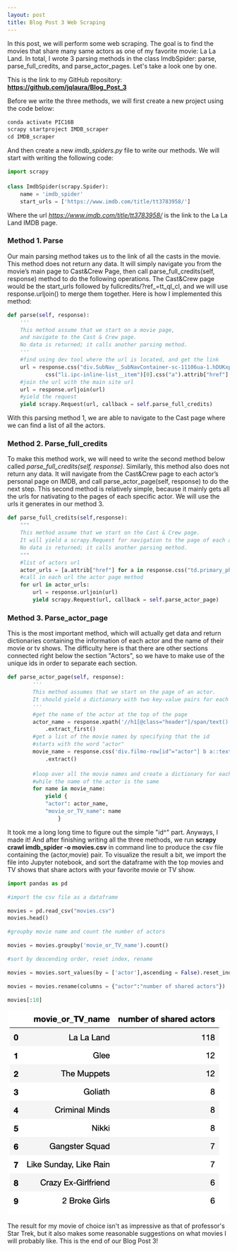 ```yaml
---
layout: post
title: Blog Post 3 Web Scraping
---
```

In this post, we will perform some web scraping. The goal is to find the movies that share many same actors as one of my favorite movie: La La Land. In total, I wrote 3 parsing methods in the class ImdbSpider: parse, parse_full_credits, and parse_actor_pages. Let's take a look one by one.

This is the link to my GitHub repository: **https://github.com/jqlaura/Blog_Post_3**

Before we write the three methods, we will first create a new project using the code below: 

```python
conda activate PIC16B
scrapy startproject IMDB_scraper
cd IMDB_scraper
```
And then create a new *imdb_spiders.py* file to write our methods.
We will start with writing the following code:

```python
import scrapy

class ImdbSpider(scrapy.Spider):
    name = 'imdb_spider'
    start_urls = ['https://www.imdb.com/title/tt3783958/']
```
Where the url *https://www.imdb.com/title/tt3783958/* is the link to the La La Land IMDB page.

### Method 1. Parse

Our main parsing method takes us to the link of all the casts in the movie. This method does not return any data. It will simply navigate you from the movie’s main page to Cast&Crew Page, then call parse_full_credits(self, response) method to do the following operations. The Cast&Crew page would be the start_urls followed by fullcredits/?ref_=tt_ql_cl, and we will use response.urljoin() to merge them together. Here is how I implemented this method:


```python
def parse(self, response):
    '''
    This method assume that we start on a movie page, 
    and navigate to the Cast & Crew page.
    No data is returned; it calls another parsing method.
    '''
    #find using dev tool where the url is located, and get the link
    url = response.css("div.SubNav__SubNavContainer-sc-11106ua-1.hDUKxp").\
            css("li.ipc-inline-list__item")[0].css("a").attrib["href"]
    #join the url with the main site url
    url = response.urljoin(url)
    #yield the request
    yield scrapy.Request(url, callback = self.parse_full_credits)
```

With this parsing method 1, we are able to navigate to the Cast page where we can find a list of all the actors.

### Method 2. Parse_full_credits

To make this method work, we will need to write the second method below called *parse_full_credits(self, response)*. Similarly, this method also does not return any data. It will navigate from the Cast&Crew page to each actor’s personal page on IMDB, and call parse_actor_page(self, response) to do the next step. This second method is relatively simple, because it mainly gets all the urls for nativating to the pages of each specific actor. We will use the urls it generates in our method 3.


```python
def parse_full_credits(self,response):
    """
    This method assume that we start on the Cast & Crew page. 
    It will yield a scrapy.Request for navigation to the page of each actor listed on the Cast & Crew page. 
    No data is returned; it calls another parsing method.
    """
    #list of actors url
    actor_urls = [a.attrib["href"] for a in response.css("td.primary_photo a")]
    #call in each url the actor page method
    for url in actor_urls:
        url = response.urljoin(url)
        yield scrapy.Request(url, callback = self.parse_actor_page)
```

### Method 3. Parse_actor_page
This is the most important method, which will actually get data and return dictionaries containing the information of each actor and the name of their movie or tv shows. The difficulty here is that there are other sections connected right below the section "Actors", so we have to make use of the unique ids in order to separate each section.


```python
def parse_actor_page(self, response):
        '''
        This method assumes that we start on the page of an actor.
        It should yield a dictionary with two key-value pairs for each movie or TV show that the actor played in.
        '''
        #get the name of the actor at the top of the page
        actor_name = response.xpath('//h1[@class="header"]/span/text()')\
            .extract_first()
        #get a list of the movie names by specifying that the id
        #starts with the word "actor"
        movie_name = response.css('div.filmo-row[id^="actor"] b a::text')\
            .extract()
        
        #loop over all the movie names and create a dictionary for each,
        #while the name of the actor is the same
        for name in movie_name:
            yield {
            "actor": actor_name,
            "movie_or_TV_name": name
                }
```

It took me a long long time to figure out the simple "id^" part. Anyways, I made it! And after finishing writing all the three methods, we run **scrapy crawl imdb_spider -o movies.csv** in command line to produce the csv file containing the (actor,movie) pair. To visualize the result a bit, we import the file into Jupyter notebook, and sort the dataframe with the top movies and TV shows that share actors with your favorite movie or TV show.


```python
import pandas as pd
```


```python
#import the csv file as a dataframe
```


```python
movies = pd.read_csv("movies.csv")
movies.head()
```


```python
#groupby movie name and count the number of actors
```


```python
movies = movies.groupby('movie_or_TV_name').count()
```


```python
#sort by descending order, reset index, rename
```


```python
movies = movies.sort_values(by = ['actor'],ascending = False).reset_index()
```


```python
movies = movies.rename(columns = {"actor":"number of shared actors"})
```


```python
movies[:10]
```

![Post_3.png](/images/Post_3.png)


The result for my movie of choice isn't as impressive as that of professor's Star Trek, but it also makes some reasonable suggestions on what movies I will probably like. This is the end of our Blog Post 3!
